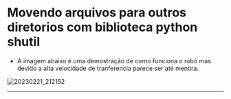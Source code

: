 # Movendo arquivos para outros diretorios com biblioteca python shutil
* A imagem abaixo é uma demostração de como funciona o robô mas devido a alta velocidade de tranferencia parece ser até mentira.

![20230221_212152](https://user-images.githubusercontent.com/100032235/220489386-4370e097-9747-4eec-991f-53fba74bfc1c.gif)


___________________________________________________________________________________________________________________________

